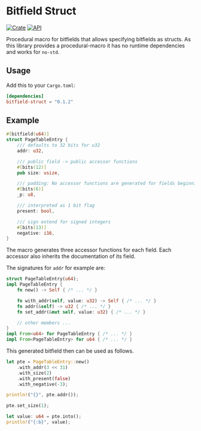 # Bitfield Struct

[![Crate](https://img.shields.io/crates/v/bitfield-struct.svg)](https://crates.io/crates/bitfield-struct)
[![API](https://docs.rs/bitfield-struct/badge.svg)](https://docs.rs/bitfield-struct)

Procedural macro for bitfields that allows specifying bitfields as structs.
As this library provides a procedural-macro it has no runtime dependencies and works for `no-std`.

## Usage

Add this to your `Cargo.toml`:

```toml
[dependencies]
bitfield-struct = "0.1.2"
```

## Example

```rust
#[bitfield(u64)]
struct PageTableEntry {
    /// defaults to 32 bits for u32
    addr: u32,

    /// public field -> public accessor functions
    #[bits(12)]
    pub size: usize,

    /// padding: No accessor functions are generated for fields beginning with `_`.
    #[bits(6)]
    _p: u8,

    /// interpreted as 1 bit flag
    present: bool,

    /// sign extend for signed integers
    #[bits(13)]
    negative: i16,
}
```

The macro generates three accessor functions for each field.
Each accessor also inherits the documentation of its field.

The signatures for `addr` for example are:

```rust
struct PageTableEntry(u64);
impl PageTableEntry {
    fn new() -> Self { /* ... */ }

    fn with_addr(self, value: u32) -> Self { /* ... */ }
    fn addr(&self) -> u32 { /* ... */ }
    fn set_addr(&mut self, value: u32) { /* ... */ }

    // other members ...
}
impl From<u64> for PageTableEntry { /* ... */ }
impl From<PageTableEntry> for u64 { /* ... */ }
```

This generated bitfield then can be used as follows.

```rust
let pte = PageTableEntry::new()
    .with_addr(3 << 31)
    .with_size(2)
    .with_present(false)
    .with_negative(-3);

println!("{}", pte.addr());

pte.set_size(1);

let value: u64 = pte.into();
println!("{:b}", value);
```
